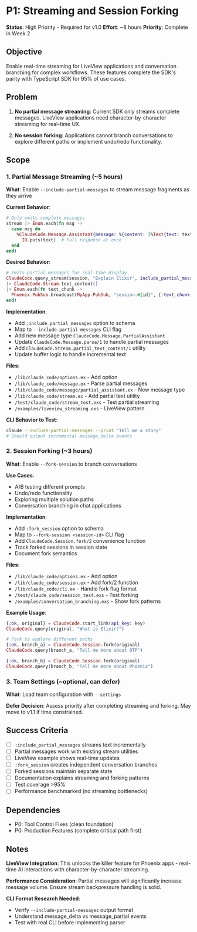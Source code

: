 # P1: Streaming and Session Forking

**Status**: High Priority - Required for v1.0
**Effort**: ~8 hours
**Priority**: Complete in Week 2

## Objective

Enable real-time streaming for LiveView applications and conversation branching for complex workflows. These features complete the SDK's parity with TypeScript SDK for 95% of use cases.

## Problem

1. **No partial message streaming**: Current SDK only streams complete messages. LiveView applications need character-by-character streaming for real-time UX.

2. **No session forking**: Applications cannot branch conversations to explore different paths or implement undo/redo functionality.

## Scope

### 1. Partial Message Streaming (~5 hours)

**What**: Enable `--include-partial-messages` to stream message fragments as they arrive

**Current Behavior**:
```elixir
# Only emits complete messages
stream |> Enum.each(fn msg ->
  case msg do
    %ClaudeCode.Message.Assistant{message: %{content: [%Text{text: text}]}} ->
      IO.puts(text)  # Full response at once
  end
end)
```

**Desired Behavior**:
```elixir
# Emits partial messages for real-time display
ClaudeCode.query_stream(session, "Explain Elixir", include_partial_messages: true)
|> ClaudeCode.Stream.text_content()
|> Enum.each(fn text_chunk ->
  Phoenix.PubSub.broadcast(MyApp.PubSub, "session:#{id}", {:text_chunk, text_chunk})
end)
```

**Implementation**:
- Add `:include_partial_messages` option to schema
- Map to `--include-partial-messages` CLI flag
- Add new message type `ClaudeCode.Message.PartialAssistant`
- Update `ClaudeCode.Message.parse/1` to handle partial messages
- Add `ClaudeCode.Stream.partial_text_content/1` utility
- Update buffer logic to handle incremental text

**Files**:
- `/lib/claude_code/options.ex` - Add option
- `/lib/claude_code/message.ex` - Parse partial messages
- `/lib/claude_code/message/partial_assistant.ex` - New message type
- `/lib/claude_code/stream.ex` - Add partial text utility
- `/test/claude_code/stream_test.exs` - Test partial streaming
- `/examples/liveview_streaming.exs` - LiveView pattern

**CLI Behavior to Test**:
```bash
claude --include-partial-messages --print "Tell me a story"
# Should output incremental message_delta events
```

### 2. Session Forking (~3 hours)

**What**: Enable `--fork-session` to branch conversations

**Use Cases**:
- A/B testing different prompts
- Undo/redo functionality
- Exploring multiple solution paths
- Conversation branching in chat applications

**Implementation**:
- Add `:fork_session` option to schema
- Map to `--fork-session <session-id>` CLI flag
- Add `ClaudeCode.Session.fork/2` convenience function
- Track forked sessions in session state
- Document fork semantics

**Files**:
- `/lib/claude_code/options.ex` - Add option
- `/lib/claude_code/session.ex` - Add fork/2 function
- `/lib/claude_code/cli.ex` - Handle fork flag format
- `/test/claude_code/session_test.exs` - Test forking
- `/examples/conversation_branching.exs` - Show fork patterns

**Example Usage**:
```elixir
{:ok, original} = ClaudeCode.start_link(api_key: key)
ClaudeCode.query(original, "What is Elixir?")

# Fork to explore different paths
{:ok, branch_a} = ClaudeCode.Session.fork(original)
ClaudeCode.query(branch_a, "Tell me more about OTP")

{:ok, branch_b} = ClaudeCode.Session.fork(original)
ClaudeCode.query(branch_b, "Tell me more about Phoenix")
```

### 3. Team Settings (~optional, can defer)

**What**: Load team configuration with `--settings`

**Defer Decision**: Assess priority after completing streaming and forking. May move to v1.1 if time constrained.

## Success Criteria

- [ ] `:include_partial_messages` streams text incrementally
- [ ] Partial messages work with existing stream utilities
- [ ] LiveView example shows real-time updates
- [ ] `:fork_session` creates independent conversation branches
- [ ] Forked sessions maintain separate state
- [ ] Documentation explains streaming and forking patterns
- [ ] Test coverage >95%
- [ ] Performance benchmarked (no streaming bottlenecks)

## Dependencies

- P0: Tool Control Fixes (clean foundation)
- P0: Production Features (complete critical path first)

## Notes

**LiveView Integration**: This unlocks the killer feature for Phoenix apps - real-time AI interactions with character-by-character streaming.

**Performance Consideration**: Partial messages will significantly increase message volume. Ensure stream backpressure handling is solid.

**CLI Format Research Needed**:
- Verify `--include-partial-messages` output format
- Understand message_delta vs message_partial events
- Test with real CLI before implementing parser

